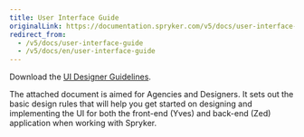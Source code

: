 ```yaml
---
title: User Interface Guide
originalLink: https://documentation.spryker.com/v5/docs/user-interface-guide
redirect_from:
  - /v5/docs/user-interface-guide
  - /v5/docs/en/user-interface-guide
---
```


Download the [UI Designer Guidelines](https://cdn.document360.io/9fafa0d5-d76f-40c5-8b02-ab9515d3e879/Images/Documentation/designer_guidelines%281%29.pdf).

The attached document is aimed for Agencies and Designers. It sets out the basic design rules that will help you get started on designing and implementing the UI for both the front-end (Yves) and back-end (Zed) application when working with Spryker.
